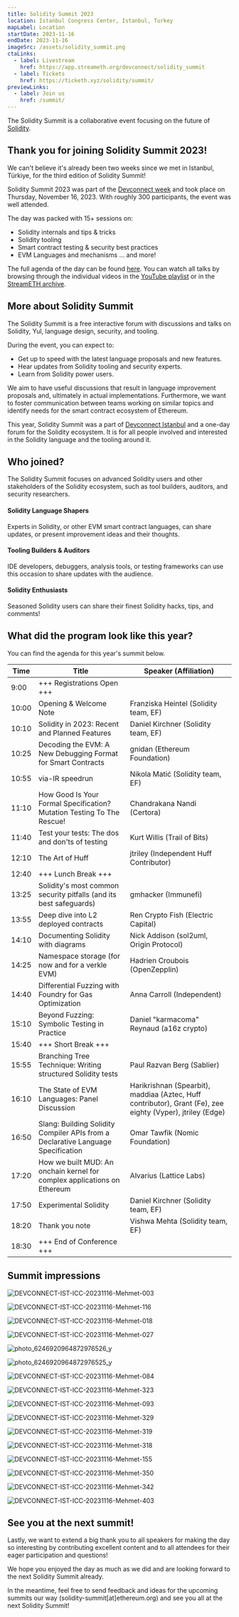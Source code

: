 ```yaml
---
title: Solidity Summit 2023
location: Istanbul Congress Center, Istanbul, Turkey
mapLabel: Location
startDate: 2023-11-16
endDate: 2023-11-16
imageSrc: /assets/solidity_summit.png
ctaLinks:
  - label: Livestream
    href: https://app.streameth.org/devconnect/solidity_summit
  - label: Tickets
    href: https://ticketh.xyz/solidity/summit/
previewLinks:
  - label: Join us
    href: /summit/
---
```


The Solidity Summit is a collaborative event focusing on the future of [Solidity](/).

## Thank you for joining Solidity Summit 2023!

We can't believe it's already been two weeks since we met in Istanbul, Türkiye, for the third edition of Solidity Summit!

Solidity Summit 2023 was part of the [Devconnect week](https://devconnect.org/) and took place on Thursday, November 16, 2023. With roughly 300 participants, the event was well attended.

The day was packed with 15+ sessions on:

- Solidity internals and tips & tricks
- Solidity tooling
- Smart contract testing & security best practices
- EVM Languages and mechanisms
... and more!

The full agenda of the day can be found [here](https://soliditylang.org/summit/). You can watch all talks by browsing through the individual videos in the [YouTube playlist](https://youtube.com/playlist?list=PLX8x7Zj6VeznJuVkZtRyKwseJdrr4mNsE&si=0j2Nr6x1UKu6A-MU) or in the [StreamETH archive](https://app.streameth.org/devconnect/solidity_summit/archive).

## More about Solidity Summit

The Solidity Summit is a free interactive forum with discussions and talks on Solidity, Yul, language design, security, and tooling.

During the event, you can expect to:

- Get up to speed with the latest language proposals and new features.
- Hear updates from Solidity tooling and security experts.
- Learn from Solidity power users.

We aim to have useful discussions that result in language improvement proposals and, ultimately in actual implementations. Furthermore, we want to foster communication between teams working on similar topics and identify needs for the smart contract ecosystem of Ethereum.

This year, Solidity Summit was a part of [Devconnect Istanbul](https://devconnect.org/) and a one-day forum for the Solidity ecosystem. It is for all people involved and interested in the Solidity language and the tooling around it.

## Who joined?

The Solidity Summit focuses on advanced Solidity users and other stakeholders of the Solidity ecosystem, such as tool builders, auditors, and security researchers.

#### Solidity Language Shapers

Experts in Solidity, or other EVM smart contract languages, can share updates, or present improvement ideas and their thoughts.

#### Tooling Builders & Auditors

IDE developers, debuggers, analysis tools, or testing frameworks can use this occasion to share updates with the audience.

#### Solidity Enthusiasts

Seasoned Solidity users can share their finest Solidity hacks, tips, and comments!

## What did the program look like this year?

You can find the agenda for this year's summit below.

| Time  | Title                                                                        | Speaker (Affiliation)      |
| ----- | ---------------------------------------------------------------------------- | -------------------------- |
| 9:00  | +++ Registrations Open +++ |                                                 |
| 10:00 | Opening & Welcome Note     | Franziska Heintel (Solidity team, EF)                              |
| 10:10 | Solidity in 2023: Recent and Planned Features                                | Daniel Kirchner (Solidity team, EF)            |
| 10:25 | Decoding the EVM: A New Debugging Format for Smart Contracts                 | gnidan (Ethereum Foundation)                   |
| 10:55 | via-IR speedrun            | Nikola Matić (Solidity team, EF)                                   |
| 11:10 | How Good Is Your Formal Specification? Mutation Testing To The Rescue!       | Chandrakana Nandi (Certora)         |
| 11:40 | Test your tests: The dos and don'ts of testing                               | Kurt Willis (Trail of Bits)               |
| 12:10 | The Art of Huff            | jtriley (Independent Huff Contributor)                                        |
| 12:40 | +++ Lunch Break +++        |                                                 |
| 13:25 | Solidity's most common security pitfalls (and its best safeguards)           | gmhacker (Immunefi)                  |
| 13:55 | Deep dive into L2 deployed contracts                                         | Ren Crypto Fish (Electric Capital)           |
| 14:10 | Documenting Solidity with diagrams                                           | Nick Addison (sol2uml, Origin Protocol)              |
| 14:25 | Namespace storage (for now and for a verkle EVM)                             | Hadrien Croubois (OpenZepplin)          |
| 14:40 | Differential Fuzzing with Foundry for Gas Optimization                       | Anna Carroll (Independent)              |
| 15:10 | Beyond Fuzzing: Symbolic Testing in Practice                                 | Daniel "karmacoma" Reynaud (a16z crypto)|
| 15:40 | +++ Short Break +++        |                                                 |
| 15:55 | Branching Tree Technique: Writing structured Solidity tests                  | Paul Razvan Berg (Sablier)           |
| 16:10 | The State of EVM Languages: Panel Discussion                                 | Harikrishnan (Spearbit), maddiaa (Aztec, Huff contributor), Grant (Fe), zee eighty (Vyper), jtriley (Edge)                                         |
| 16:50 | Slang: Building Solidity Compiler APIs from a Declarative Language Specification                          | Omar Tawfik (Nomic Foundation)                              |
| 17:20 | How we built MUD: An onchain kernel for complex applications on Ethereum     | Alvarius (Lattice Labs)                  |
| 17:50 | Experimental Solidity      | Daniel Kirchner (Solidity team, EF)                                |
| 18:20 | Thank you note             |  Vishwa Mehta (Solidity team, EF)                                  |
| 18:30 | +++ End of Conference +++  |   |

## Summit impressions

![DEVCONNECT-IST-ICC-20231116-Mehmet-003](https://github.com/ethereum/solidity-website/assets/32997409/1439a20c-43d4-4fbf-9e9f-00f045c05ef6)

![DEVCONNECT-IST-ICC-20231116-Mehmet-116](https://github.com/ethereum/solidity-website/assets/32997409/20ed3fd2-8461-4785-9a3a-e35a618fe111)

![DEVCONNECT-IST-ICC-20231116-Mehmet-018](https://github.com/ethereum/solidity-website/assets/32997409/c5cbd8fa-612e-40fc-93bc-b4e6c8fddad2)

![DEVCONNECT-IST-ICC-20231116-Mehmet-027](https://github.com/ethereum/solidity-website/assets/32997409/4cf4fb24-c636-4316-952c-f620a25823d4)

![photo_6246920964872976526_y](https://github.com/ethereum/solidity-website/assets/32997409/23347d77-aed5-4995-8ef9-bac3c870547c)

![photo_6246920964872976525_y](https://github.com/ethereum/solidity-website/assets/32997409/63325582-35c6-4c34-ae54-84f8975d68f8)

![DEVCONNECT-IST-ICC-20231116-Mehmet-084](https://github.com/ethereum/solidity-website/assets/32997409/29f0d302-add4-42fa-ae83-165f6811b385)

![DEVCONNECT-IST-ICC-20231116-Mehmet-323](https://github.com/ethereum/solidity-website/assets/32997409/4d269928-fcef-4f82-92bb-08d5c02519ac)

![DEVCONNECT-IST-ICC-20231116-Mehmet-093](https://github.com/ethereum/solidity-website/assets/32997409/76345c13-8522-4902-a3bb-07cff02200cd)

![DEVCONNECT-IST-ICC-20231116-Mehmet-329](https://github.com/ethereum/solidity-website/assets/32997409/1386b483-ceb3-4219-ad87-acfdafb8f864)

![DEVCONNECT-IST-ICC-20231116-Mehmet-319](https://github.com/ethereum/solidity-website/assets/32997409/88dce92d-ae6b-4f97-8c14-0863df3d13b3)

![DEVCONNECT-IST-ICC-20231116-Mehmet-318](https://github.com/ethereum/solidity-website/assets/32997409/4fddbfd2-8471-4048-8e17-13ee1805cd2b)

![DEVCONNECT-IST-ICC-20231116-Mehmet-155](https://github.com/ethereum/solidity-website/assets/32997409/5998c464-1418-437b-82e0-3d217850440c)

![DEVCONNECT-IST-ICC-20231116-Mehmet-350](https://github.com/ethereum/solidity-website/assets/32997409/288fac04-e7a5-49ec-8481-4b03d1e975bf)

![DEVCONNECT-IST-ICC-20231116-Mehmet-342](https://github.com/ethereum/solidity-website/assets/32997409/e4342027-9c33-4b68-9cbb-63d77e08026d)

![DEVCONNECT-IST-ICC-20231116-Mehmet-403](https://github.com/ethereum/solidity-website/assets/32997409/6bcb3516-d19b-4861-a8c6-df61cf4f18b9)

## See you at the next summit!

Lastly, we want to extend a big thank you to all speakers for making the day so interesting by contributing excellent content and to all attendees for their eager participation and questions!

We hope you enjoyed the day as much as we did and are looking forward to the next Solidity Summit already.

In the meantime, feel free to send feedback and ideas for the upcoming summits our way (solidity-summit[at]ethereum.org) and see you all at the next Solidity Summit!
